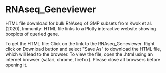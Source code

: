 # RNAseq_Geneviewer
HTML file download for bulk RNAseq of GMP subsets from Kwok et al. (2020), Immunity. HTML file links to a Plotly interactive website showing boxplots of queried gene. 


To get the HTML file:
Click on the link to the RNAseq_Geneviewer. Right click on Download button and select "Save As" to download the HTML file, which will lead to the browser. To view the file, open the .html using an internet browser (safari, chrome, firefox). Please close all browsers before opening it.

